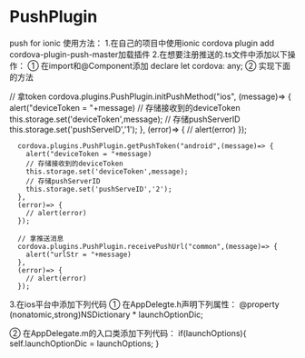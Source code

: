 # PushPlugin
push for ionic
使用方法：
1.在自己的项目中使用ionic cordova plugin add cordova-plugin-push-master加载插件
2.在想要注册推送的.ts文件中添加以下操作：
① 在import和@Component添加 declare let cordova: any;
② 实现下面的方法






 // 拿token
      cordova.plugins.PushPlugin.initPushMethod("ios", (message)=> {
        alert("deviceToken = "+message)
        // 存储接收到的deviceToken
        this.storage.set('deviceToken',message);
        // 存储pushServerID
        this.storage.set('pushServeID','1');
      },
      (error)=> {
        // alert(error)
      });


      cordova.plugins.PushPlugin.getPushToken("android",(message)=> {
        alert("deviceToken = "+message)
        // 存储接收到的deviceToken
        this.storage.set('deviceToken',message);
        // 存储pushServerID
        this.storage.set('pushServeID','2');
      },
      (error)=> {
        // alert(error)
      });
        
      // 拿推送消息
      cordova.plugins.PushPlugin.receivePushUrl("common",(message)=> {
        alert("urlStr = "+message)
      },
      (error)=> {
        // alert(error)
      });
      
 3.在ios平台中添加下列代码
 ① 在AppDelegte.h声明下列属性：
            @property (nonatomic,strong)NSDictionary * launchOptionDic;
            
            
            
 ② 在AppDelegate.m的入口类添加下列代码：
         if(launchOptions){
         self.launchOptionDic = launchOptions;
         }
  
   
    
